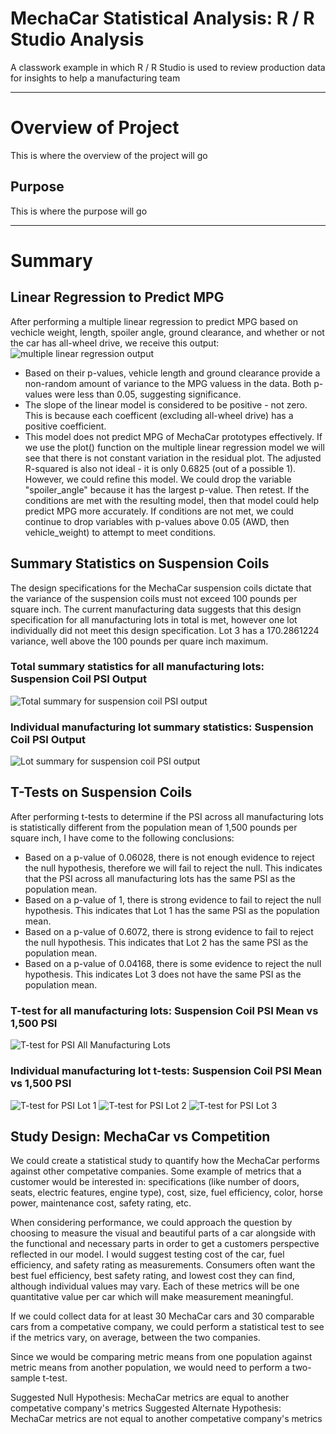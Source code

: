 # MechaCar Statistical Analysis: R / R Studio Analysis

A classwork example in which R / R Studio is used to review production data for insights to help a manufacturing team

---

# Overview of Project
This is where the overview of the project will go

## Purpose
This is where the purpose will go

---
# Summary
## Linear Regression to Predict MPG
After performing a multiple linear regression to predict MPG based on vechicle weight, length, spoiler angle, ground clearance, and whether or not the car has all-wheel drive, we receive this output:
![multiple linear regression output](Resources/mlr_output.png)

* Based on their p-values, vehicle length and ground clearance provide a non-random amount of variance to the MPG valuess in the data. Both p-values were less than 0.05, suggesting significance. 
* The slope of the linear model is considered to be positive - not zero. This is because each coefficent (excluding all-wheel drive) has a positive coefficient. 
* This model does not predict MPG of MechaCar prototypes effectively. If we use the plot() function on the multiple linear regression model we will see that there is not constant variation in the residual plot. The adjusted R-squared is also not ideal - it is only 0.6825 (out of a possible 1). However, we could refine this model. We could drop the variable "spoiler_angle" because it has the largest p-value. Then retest. If the conditions are met with the resulting model, then that model could help predict MPG more accurately. If conditions are not met, we could continue to drop variables with p-values above 0.05 (AWD, then vehicle_weight) to attempt to meet conditions. 

## Summary Statistics on Suspension Coils
The design specifications for the MechaCar suspension coils dictate that the variance of the suspension coils must not exceed 100 pounds per square inch. The current manufacturing data suggests that this design specification for all manufacturing lots in total is met, however one lot individually did not meet this design specification. Lot 3 has a 170.2861224 variance, well above the 100 pounds per quare inch maximum.

### Total summary statistics for all manufacturing lots: Suspension Coil PSI Output
![Total summary for suspension coil PSI output](Resources/total_summary_PSI.png)

### Individual manufacturing lot summary statistics: Suspension Coil PSI Output
![Lot summary for suspension coil PSI output](Resources/lot_summary_PSI.png)

## T-Tests on Suspension Coils
After performing t-tests to determine if the PSI across all manufacturing lots is statistically different from the population mean of 1,500 pounds per square inch, I have come to the following conclusions:
* Based on a p-value of 0.06028, there is not enough evidence to reject the null hypothesis, therefore we will fail to reject the null. This indicates that the PSI across all manufacturing lots has the same PSI as the population mean.
* Based on a p-value of 1, there is strong evidence to fail to reject the null hypothesis. This indicates that Lot 1 has the same PSI as the population mean.
* Based on a p-value of 0.6072, there is strong evidence to fail to reject the null hypothesis. This indicates that Lot 2 has the same PSI as the population mean.
* Based on a p-value of 0.04168, there is some evidence to reject the null hypothesis. This indicates Lot 3 does not have the same PSI as the population mean.

### T-test for all manufacturing lots: Suspension Coil PSI Mean vs 1,500 PSI 
![T-test for PSI All Manufacturing Lots](Resources/t.test_total.png)

### Individual manufacturing lot t-tests: Suspension Coil PSI Mean vs 1,500 PSI
![T-test for PSI Lot 1](Resources/t.test_lot_1.png)
![T-test for PSI Lot 2](Resources/t.test_lot_2.png)
![T-test for PSI Lot 3](Resources/t.test_lot_3.png)

## Study Design: MechaCar vs Competition
We could create a statistical study to quantify how the MechaCar performs against other competative companies. Some example of metrics that a customer would be interested in: specifications (like number of doors, seats, electric features, engine type), cost, size, fuel efficiency, color, horse power, maintenance cost, safety rating, etc. 

When considering performance, we could approach the question by choosing to measure the visual and beautiful parts of a car alongside with the functional and necessary parts in order to get a customers perspective reflected in our model. I would suggest testing cost of the car, fuel efficiency, and safety rating as measurements. Consumers often want the best fuel efficiency, best safety rating, and lowest cost they can find, although individual values may vary. Each of these metrics will be one quantitative value per car which will make measurement meaningful. 

If we could collect data for at least 30 MechaCar cars and 30 comparable cars from a competative company, we could perform a statistical test to see if the metrics vary, on average, between the two companies.  

Since we would be comparing metric means from one population against metric means from another population, we would need to perform a two-sample t-test. 

Suggested Null Hypothesis: MechaCar metrics are equal to another competative company's metrics
Suggested Alternate Hypothesis: MechaCar metrics are not equal to another competative company's metrics

